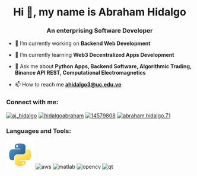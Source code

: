 <h1 align="center">Hi 👋, my name is Abraham Hidalgo</h1>
<h3 align="center">An enterprising Software Developer</h3>

- 🔭 I’m currently working on **Backend Web Development**

- 🌱 I’m currently learning **Web3 Decentralized Apps Development**

- 💬 Ask me about **Python Apps, Backend Software, Algorithmic Trading, Binance API REST, Computational Electromagnetics**

- 📫 How to reach me **ahidalgo3@uc.edu.ve**

<h3 align="left">Connect with me:</h3>
<p align="left">
<a href="https://twitter.com/aj_hidalgo" target="blank"><img align="center" src="https://raw.githubusercontent.com/rahuldkjain/github-profile-readme-generator/master/src/images/icons/Social/twitter.svg" alt="aj_hidalgo" height="30" width="40" /></a>
<a href="https://linkedin.com/in/hidalgoabraham" target="blank"><img align="center" src="https://raw.githubusercontent.com/rahuldkjain/github-profile-readme-generator/master/src/images/icons/Social/linked-in-alt.svg" alt="hidalgoabraham" height="30" width="40" /></a>
<a href="https://stackoverflow.com/users/14579808" target="blank"><img align="center" src="https://raw.githubusercontent.com/rahuldkjain/github-profile-readme-generator/master/src/images/icons/Social/stack-overflow.svg" alt="14579808" height="30" width="40" /></a>
<a href="https://fb.com/abraham.hidalgo.71" target="blank"><img align="center" src="https://raw.githubusercontent.com/rahuldkjain/github-profile-readme-generator/master/src/images/icons/Social/facebook.svg" alt="abraham.hidalgo.71" height="30" width="40" /></a>
</p>

<h3 align="left">Languages and Tools:</h3>
<p align="left"> 
  <a href="https://www.python.org" target="_blank" rel="noreferrer" style="text-decoration:none"> 
    <img src="https://raw.githubusercontent.com/devicons/devicon/master/icons/python/python-original.svg" alt="python" style="max-width:100%;height:75px;/> 
  </a>
  <a href="https://aws.amazon.com" target="_blank" rel="noreferrer" style="text-decoration:none"> 
    <img src="https://d0.awsstatic.com/logos/powered-by-aws-white.png" alt="aws" style="max-width:100%;height:75px;"/> 
  </a> 
  <a href="https://www.mathworks.com/" target="_blank" rel="noreferrer" style="text-decoration:none"> 
    <img src="https://upload.wikimedia.org/wikipedia/commons/2/21/Matlab_Logo.png" alt="matlab" style="max-width:100%;height:75px;"/> 
  </a> 
  <a href="https://opencv.org/" target="_blank" rel="noreferrer" style="text-decoration:none"> 
    <img src="https://www.vectorlogo.zone/logos/opencv/opencv-icon.svg" alt="opencv" style="max-width:100%;height:75px;/> 
  </a>  
  <a href="https://www.qt.io/" target="_blank" rel="noreferrer" style="text-decoration:none"> 
    <img src="https://upload.wikimedia.org/wikipedia/commons/0/0b/Qt_logo_2016.svg" alt="qt" style="max-width:100%;height:75px;/> 
  </a> 
  <a href="https://scikit-learn.org/" target="_blank" rel="noreferrer" style="text-decoration:none"> 
    <img src="https://upload.wikimedia.org/wikipedia/commons/0/05/Scikit_learn_logo_small.svg" alt="scikit_learn" style="max-width:100%;height:75px;/> 
  </a> 
</p>
